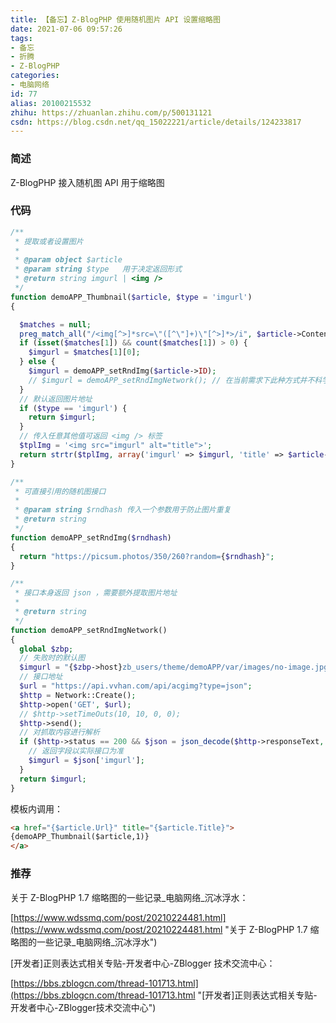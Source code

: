 ```yaml
---
title: 【备忘】Z-BlogPHP 使用随机图片 API 设置缩略图
date: 2021-07-06 09:57:26
tags:
- 备忘
- 折腾
- Z-BlogPHP
categories:
- 电脑网络
id: 77
alias: 20100215532
zhihu: https://zhuanlan.zhihu.com/p/500131121
csdn: https://blog.csdn.net/qq_15022221/article/details/124233817
---
```


### 简述

Z-BlogPHP 接入随机图 API 用于缩略图

<!--more-->

### 代码

```php
/**
 * 提取或者设置图片
 *
 * @param object $article
 * @param string $type   用于决定返回形式
 * @return string imgurl | <img />
 */
function demoAPP_Thumbnail($article, $type = 'imgurl')
{

  $matches = null;
  preg_match_all("/<img[^>]*src=\"([^\"]+)\"[^>]*>/i", $article->Content, $matches);
  if (isset($matches[1]) && count($matches[1]) > 0) {
    $imgurl = $matches[1][0];
  } else {
    $imgurl = demoAPP_setRndImg($article->ID);
    // $imgurl = demoAPP_setRndImgNetwork(); // 在当前需求下此种方式并不科学。可能会被服务方限制
  }
  // 默认返回图片地址
  if ($type == 'imgurl') {
    return $imgurl;
  }
  // 传入任意其他值可返回 <img /> 标签
  $tplImg = '<img src="imgurl" alt="title">';
  return strtr($tplImg, array('imgurl' => $imgurl, 'title' => $article->Title));
}

/**
 * 可直接引用的随机图接口
 *
 * @param string $rndhash 传入一个参数用于防止图片重复
 * @return string
 */
function demoAPP_setRndImg($rndhash)
{
  return "https://picsum.photos/350/260?random={$rndhash}";
}

/**
 * 接口本身返回 json ，需要额外提取图片地址
 *
 * @return string
 */
function demoAPP_setRndImgNetwork()
{
  global $zbp;
  // 失败时的默认图
  $imgurl = "{$zbp->host}zb_users/theme/demoAPP/var/images/no-image.jpg";
  // 接口地址
  $url = "https://api.vvhan.com/api/acgimg?type=json";
  $http = Network::Create();
  $http->open('GET', $url);
  // $http->setTimeOuts(10, 10, 0, 0);
  $http->send();
  // 对抓取内容进行解析
  if ($http->status == 200 && $json = json_decode($http->responseText, true)) {
    // 返回字段以实际接口为准
    $imgurl = $json['imgurl'];
  }
  return $imgurl;
}
```
模板内调用：

```html
<a href="{$article.Url}" title="{$article.Title}">
{demoAPP_Thumbnail($article,1)}
</a>
```

### 推荐

关于 Z-BlogPHP 1.7 缩略图的一些记录\_电脑网络\_沉冰浮水：

[https://www.wdssmq.com/post/20210224481.html](https://www.wdssmq.com/post/20210224481.html "关于 Z-BlogPHP 1.7 缩略图的一些记录\_电脑网络\_沉冰浮水")

\[开发者\]正则表达式相关专贴-开发者中心-ZBlogger 技术交流中心：

[https://bbs.zblogcn.com/thread-101713.html](https://bbs.zblogcn.com/thread-101713.html "\[开发者\]正则表达式相关专贴-开发者中心-ZBlogger技术交流中心")

